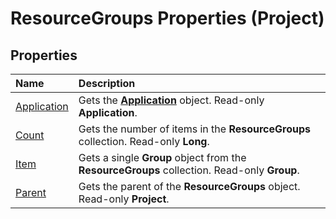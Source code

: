 
# ResourceGroups Properties (Project)

## Properties



|**Name**|**Description**|
|:-----|:-----|
|[Application](17e39213-4537-82df-3b15-ecb17c5534db.md)|Gets the  **[Application](8eb91712-7784-a102-38c0-19bb056c27e9.md)** object. Read-only **Application**.|
|[Count](637cb744-3ab8-2d48-4fd7-4e36f4a913e8.md)|Gets the number of items in the  **ResourceGroups** collection. Read-only **Long**.|
|[Item](8eb93a94-5220-6643-6aa7-97a2e70b3e66.md)|Gets a single  **Group** object from the **ResourceGroups** collection. Read-only **Group**.|
|[Parent](baa26178-4e06-2a75-f017-e6fc2e6ca7ee.md)|Gets the parent of the  **ResourceGroups** object. Read-only **Project**.|
